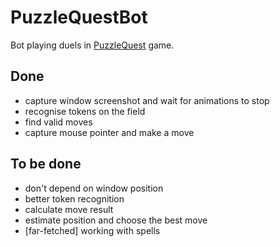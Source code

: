 # PuzzleQuestBot
Bot playing duels in [PuzzleQuest](https://store.steampowered.com/app/12500/PuzzleQuest_Challenge_of_the_Warlords/) game.

## Done

* capture window screenshot and wait for animations to stop
* recognise tokens on the field
* find valid moves
* capture mouse pointer and make a move

## To be done

* don't depend on window position
* better token recognition
* calculate move result
* estimate position and choose the best move
* [far-fetched] working with spells

